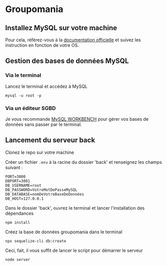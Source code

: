 # Groupomania

## Installez MySQL sur votre machine

Pour cela, référez-vous à la [documentation officielle](https://dev.mysql.com/doc/mysql-installation-excerpt/5.7/en/) et suivez les instruction en fonction de votre OS.

## Gestion des bases de données MySQL

### Via le terminal

Lancez le terminal et accédez à MySQL

```
mysql -u root -p
```

### Via un éditeur SGBD

Je vous recommande [MySQL WORKBENCH](https://dev.mysql.com/doc/workbench/en/) pour gérer vos bases de données sans passer par le terminal.

## Lancement du serveur back

Clonez le repo sur votre machine

Créer un fichier <code>.env</code> à la racine du dossier 'back' et renseignez les champs suivant :

```
PORT=3000
DBPORT=3001
DB_USERNAME=root
DB_PASSWORD=VotreMotDePasseMySQL
DB_DATABASE=nomDeVotreBaseDeDonnées
DB_HOST=127.0.0.1
```

Dans le dossier 'back', ouvrez le terminal et lancer l'installation des dépendances

```
npm install
```

Créez la base de données groupomania dans le terminal

```
npx sequelize-cli db:create
```


Ceci, fait, il vous suffit de lancer le script pour démarrer le serveur

```
node server
```


